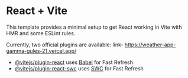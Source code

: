 # React + Vite

This template provides a minimal setup to get React working in Vite with HMR and some ESLint rules.

Currently, two official plugins are available:
link- https://weather-app-gamma-gules-21.vercel.app/

- [@vitejs/plugin-react](https://github.com/vitejs/vite-plugin-react/blob/main/packages/plugin-react/README.md) uses [Babel](https://babeljs.io/) for Fast Refresh
- [@vitejs/plugin-react-swc](https://github.com/vitejs/vite-plugin-react-swc) uses [SWC](https://swc.rs/) for Fast Refresh
